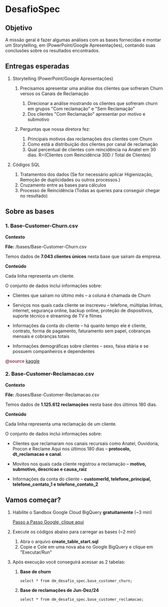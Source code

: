 # DesafioSpec

## Objetivo

A missão geral é fazer algumas análises com as bases fornecidas e montar um Storytelling, em (PowerPoint/Google Apresentações), contando suas conclusões sobre os resultados encontrados.

## Entregas esperadas

1. Storytelling (PowerPoint/Google Apresentações)
    1. Precisamos apresentar uma análise dos clientes que sofreram Churn versos os Canais de Reclamação
        1. Direcionar a análise mostrando os clientes que sofreram churn em grupos "Com reclamação" e "Sem Reclamação"
        2. Dos clientes "Com Reclamação" apresentar por motivo e submotivo

    1. Perguntas que nossa diretora fez:
        1. Principais motivos das reclamações dos clientes com Churn
        2. Como está a distribuição dos clientes por canal de reclamação
        3. Qual percentual de clientes com reincidência na Anatel em 30 dias. R=(Clientes com Reincidência 30D / Total de Clientes)

2. Códigos SQL
    1. Tratamentos dos dados (Se for necessário aplicar Higienização, Remoção de duplicidades ou outros processos.)
    2. Cruzamento entre as bases para cálculos
    3. Processo de Reincidência (Todas as queries para conseguir chegar no resultado)

## Sobre as bases

### 1. Base-Customer-Churn.csv

**Contexto**

**File:** /bases/Base-Customer-Churn.csv

Temos dados de **7.043 clientes únicos** nesta base que sairam da empresa.

**Conteúdo**

Cada linha representa um cliente.

O conjunto de dados inclui informações sobre:

- Clientes que saíram no último mês – a coluna é chamada de Churn

- Serviços nos quais cada cliente se inscreveu – telefone, múltiplas linhas, internet, segurança online, backup online, proteção de dispositivos, suporte técnico e streaming de TV e filmes

- Informações da conta do cliente – há quanto tempo ele é cliente, contrato, forma de pagamento, faturamento sem papel, cobranças mensais e cobranças totais

- Informações demográficas sobre clientes – sexo, faixa etária e se possuem companheiros e dependentes


<span style="color:rgb(151, 74, 104); font-weight:bold">@source</span> [kaggle](https://www.kaggle.com/datasets/blastchar/telco-customer-churn)

### 2. Base-Customer-Reclamacao.csv

**Contexto**

**File:** /bases/Base-Customer-Reclamacao.csv

Temos dados de **1.125.612 reclamações** nesta base dos últimos 180 dias.

**Conteúdo**

Cada linha representa uma reclamação de um cliente.

O conjunto de dados inclui informações sobre:

- Clientes que reclamaram nos canais recursais como Anatel, Ouvidoria, Procon e Reclame Aqui nos últimos 180 dias 
 – **protocolo, dt_reclamacao e canal**.

- Movitos nos quais cada cliente registrou a reclamação – **motivo, submotivo, descricao e causa_raiz**

- Informações da conta do cliente – **customerId, telefone_principal, telefone_contato_1 e telefone_contato_2**

## Vamos começar?

1. Habilite o Sandbox Google Cloud BigQuery **gratuitamente** (~3 min)

    [Passo a Passo Google, clique aqui](https://cloud.google.com/bigquery/docs/sandbox?sjid=4447945526086845272-SA&hl=pt-br#limits)

2. Execute os códigos abaixo para carregar as bases (~2 min)

    1. Abra o arquivo **create_table_start.sql**
    2. Copie e Cole em uma nova aba no Google BigQuery e clique em "Executar/Run"
    
3. Após execução você conseguirá acessar as 2 tabelas:
    1. **Base de churn**
        
        `select * from dm_desafio_spec.base_customer_churn;`

    2. **Base de reclamações de Jun-Dez/24**
     
        `select * from dm_desafio_spec.base_customer_reclamacao;`
